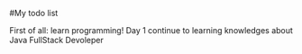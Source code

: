 #My todo list

First of all: learn programming!
Day 1 continue to learning knowledges about Java FullStack Devoleper
